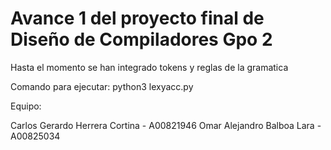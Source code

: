 # Avance 1 del proyecto final de Diseño de Compiladores Gpo 2

Hasta el momento se han integrado tokens y reglas de la gramatica

Comando para ejecutar: python3 lexyacc.py

Equipo:

Carlos Gerardo Herrera Cortina - A00821946
Omar Alejandro Balboa Lara - A00825034